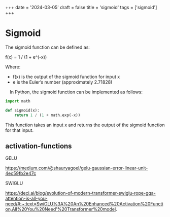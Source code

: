 +++
date = '2024-03-05'
draft = false
title = 'sigmoid'
tags = ['sigmoid']
+++

# Sigmoid


The sigmoid function can be defined as:

f(x) = 1 / (1 + e^(-x))

Where:

* f(x) is the output of the sigmoid function for input x
* e is the Euler’s number (approximately 2.71828)

⠀ In Python, the sigmoid function can be implemented as follows:

```python
import math

def sigmoid(x):
    return 1 / (1 + math.exp(-x))
```

This function takes an input x and returns the output of the sigmoid function for that input.

## activation-functions

GELU

https://medium.com/@shauryagoel/gelu-gaussian-error-linear-unit-4ec59fb2e47c

SWIGLU

https://deci.ai/blog/evolution-of-modern-transformer-swiglu-rope-gqa-attention-is-all-you-need/#:~:text=SwiGLU%3A%20An%20Enhanced%20Activation%20Function,All%20You%20Need'%20Transformer%20model.
